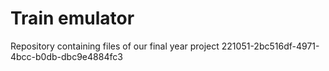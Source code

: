 # Train emulator
Repository containing files of our final year project
221051-2bc516df-4971-4bcc-b0db-dbc9e4884fc3